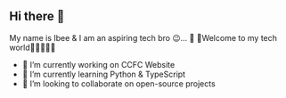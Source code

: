 ## Hi there 👋
My name is Ibee & I am an aspiring tech bro 😉... 🤗 🌟Welcome to my tech world🌟🧑🏽‍💻🚀 

- 🔭 I’m currently working on CCFC Website
- 🌱 I’m currently learning Python & TypeScript
- 👯 I’m looking to collaborate on open-source projects

<!--
**i-bee01/i-bee01** is a ✨ _special_ ✨ repository because its `README.md` (this file) appears on your GitHub profile.

Here are some ideas to get you started:




- 🤔 I’m looking for help with ...
- 💬 Ask me about ...
- 📫 How to reach me: ...
- 😄 Pronouns: ...
- ⚡ Fun fact: ...
-->
